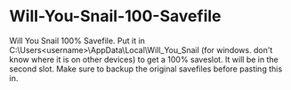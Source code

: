 # Will-You-Snail-100-Savefile
Will You Snail 100% Savefile. Put it in C:\Users\<username>\AppData\Local\Will_You_Snail (for windows. don't know where it is on other devices) to get a 100% saveslot. It will be in the second slot. Make sure to backup the original savefiles before pasting this in.
